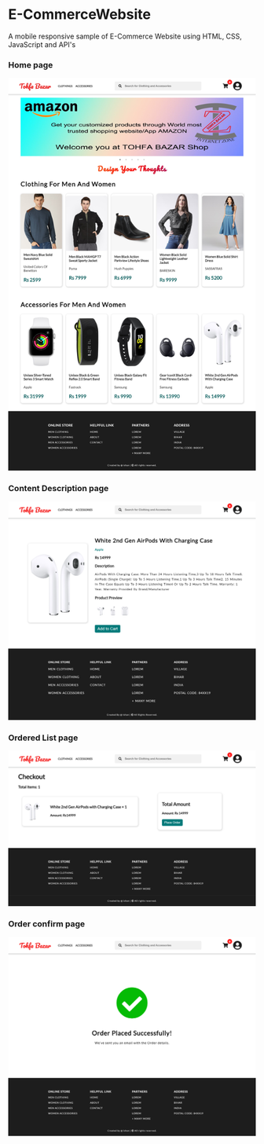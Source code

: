 # E-CommerceWebsite
 A mobile responsive sample of E-Commerce Website using HTML, CSS, JavaScript and API's
 
 
 
### Home page
![1](img\home.jpg)


### Content Description page
![2](img\description.png)



### Ordered List page
![3](img\cart.png)



### Order confirm page
![4](img\ordered.png)
